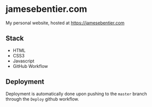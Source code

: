 # jamesebentier.com
My personal website, hosted at https://jamesebentier.com

## Stack
* HTML
* CSS3
* Javascript
* GitHub Workflow

## Deployment
Deployment is automatically done upon pushing to the `master` branch through the `Deploy` github workflow.
